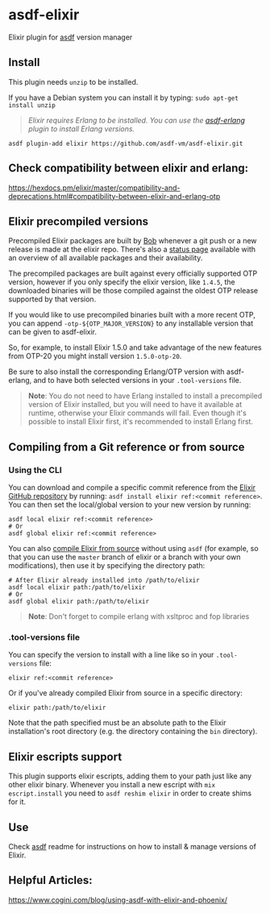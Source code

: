 # asdf-elixir

Elixir plugin for [asdf](https://github.com/asdf-vm/asdf) version manager

## Install

This plugin needs `unzip` to be installed.

If you have a Debian system you can install it by typing:
`sudo apt-get install unzip`

> *Elixir requires Erlang to be installed. You can use the [asdf-erlang](https://github.com/asdf-vm/asdf-erlang) plugin to install Erlang versions.*

```
asdf plugin-add elixir https://github.com/asdf-vm/asdf-elixir.git
```

## Check compatibility between elixir and erlang:

https://hexdocs.pm/elixir/master/compatibility-and-deprecations.html#compatibility-between-elixir-and-erlang-otp

## Elixir precompiled versions

Precompiled Elixir packages are built by [Bob](https://github.com/hexpm/bob/blob/master/README.md#elixir-builds) whenever
a git push or a new release is made at the elixir repo. There's also a [status page](https://bobs-list.kobrakai.de/) available with an overview of all available packages and their availability.

The precompiled packages are built against every officially supported OTP version, however if you only specify the
elixir version, like `1.4.5`, the downloaded binaries will be those compiled against the oldest OTP release
supported by that version.

If you would like to use precompiled binaries built with a more recent OTP, you can append `-otp-${OTP_MAJOR_VERSION}` to any installable version that can be given to asdf-elixir.

So, for example, to install Elixir 1.5.0 and take advantage of the new features from OTP-20 you might install version `1.5.0-otp-20`.

Be sure to also install the corresponding Erlang/OTP version with asdf-erlang, and to have both selected versions in your
`.tool-versions` file.

> **Note**: You do not need to have Erlang installed to install a precompiled version of Elixir installed, but you will need to have it available at runtime, otherwise your Elixir commands will fail. Even though it's possible to install Elixir first, it's recommended to install Erlang first.

## Compiling from a Git reference or from source

### Using the CLI

You can download and compile a specific commit reference from the [Elixir GitHub repository](https://github.com/elixir-lang/elixir/commits/master) by running: `asdf install elixir ref:<commit reference>`. You can then set the local/global version to your new version by running:

```
asdf local elixir ref:<commit reference>
# Or
asdf global elixir ref:<commit reference>
```

You can also [compile Elixir from source](https://github.com/elixir-lang/elixir/tree/master#compiling-from-source) without using `asdf` (for example, so that you can use the `master` branch of elixir or a branch with your own modifications), then use it by specifying the directory path:

```
# After Elixir already installed into /path/to/elixir
asdf local elixir path:/path/to/elixir
# Or
asdf global elixir path:/path/to/elixir
```

> **Note**: Don't forget to compile erlang with xsltproc and fop libraries


### .tool-versions file

You can specify the version to install with a line like so in your `.tool-versions` file:

```
elixir ref:<commit reference>
```

Or if you've already compiled Elixir from source in a specific directory:

```
elixir path:/path/to/elixir
```

Note that the path specified must be an absolute path to the Elixir installation's root directory (e.g. the directory containing the `bin` directory).

## Elixir escripts support

This plugin supports elixir escripts, adding them to your path just like any other elixir binary.
Whenever you install a new escript with `mix escript.install` you need to `asdf reshim elixir` in order
to create shims for it.


## Use

Check [asdf](https://github.com/asdf-vm/asdf) readme for instructions on how to install & manage versions of Elixir.

## Helpful Articles:

https://www.cogini.com/blog/using-asdf-with-elixir-and-phoenix/
